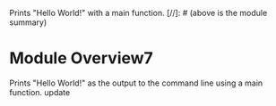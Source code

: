 Prints "Hello World!" with a main function.
[//]: # (above is the module summary)

# Module Overview7
Prints "Hello World!" as the output to the command line using a main function.
update
